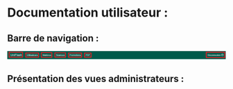 # Documentation utilisateur :

## Barre de navigation :

![Barre de menu](BarreMenu.png)  

## Présentation des vues administrateurs :
